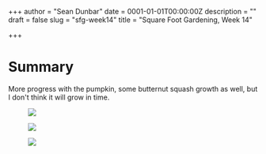+++
author = "Sean Dunbar"
date = 0001-01-01T00:00:00Z
description = ""
draft = false
slug = "sfg-week14"
title = "Square Foot Gardening, Week 14"

+++



# Summary
More progress with the pumpkin, some butternut squash growth as well, but I don't think it will grow in time.

<figure>
	<a href="https://i.imgur.com/GW1zKe4.jpg"><img src="https://i.imgur.com/GW1zKe4.jpg"></a>
</figure>

<figure>
	<a href="https://i.imgur.com/ecDctaN.jpg"><img src="https://i.imgur.com/ecDctaN.jpg"></a>
</figure>

<figure>
	<a href="https://i.imgur.com/W38aFQW.jpg"><img src="https://i.imgur.com/W38aFQW.jpg"></a>
</figure>
